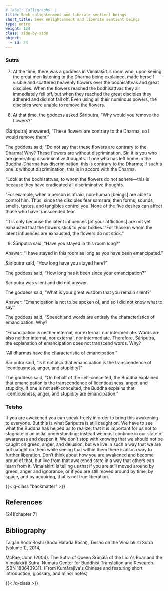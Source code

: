 ```yaml
---
# label: Calligraphy. 1
title: Seek enlightenment and liberate sentient beings
short_title: Seek enlightenment and liberate sentient beings 
type: entry
weight: 124
class: side-by-side
object:
  - id: 24
---
```


### Sutra
7. At the time, there was a goddess in Vimalakīrti’s room who, upon seeing the great men listening to the Dharma being explained, made herself visible and scattered heavenly ﬂowers over the bodhisattvas and great disciples. When the ﬂowers reached the bodhisattvas they all immediately fell off, but when they reached the great disciples they adhered and did not fall off. Even using all their numinous powers, the disciples were unable to remove the ﬂowers.



 8. At that time, the goddess asked Śāriputra, “Why would you remove the ﬂowers?” 

[Śāriputra] answered, “These ﬂowers are contrary to the Dharma, so I would remove them.” 

The goddess said, “Do not say that these ﬂowers are contrary to the Dharma! Why? These ﬂowers are without discrimination. Sir, it is you who are generating discriminative thoughts. If one who has left home in the Buddha-Dharma has discrimination, this is contrary to the Dharma; if such a one is without discrimination, this is in accord with the Dharma.

 “Look at the bodhisattvas, to whom the ﬂowers do not adhere—this is because they have eradicated all discriminative thoughts. 

“For example, when a person is afraid, non-human [beings] are able to control him. Thus, since the disciples fear samsara, then forms, sounds, smells, tastes, and tangibles control you. None of the ﬁve desires can affect those who have transcended fear. 

“It is only because the latent inﬂuences [of your afﬂictions] are not yet exhausted that the ﬂowers stick to your bodies. “For those in whom the latent inﬂuences are exhausted, the ﬂowers do not stick.”



 9. Śāriputra said, “Have you stayed in this room long?” 

Answer: “I have stayed in this room as long as you have been emancipated.”

Śāriputra said, “How long have you stayed here?” 

The goddess said, “How long has it been since your emancipation?” 

Śāriputra was silent and did not answer. 

The goddess said, “What is your great wisdom that you remain silent?” 

Answer: “Emancipation is not to be spoken of, and so I did not know what to say.” 

The goddess said, “Speech and words are entirely the characteristics of emancipation. Why? 

“Emancipation is neither internal, nor external, nor intermediate. Words are also neither internal, nor external, nor intermediate. Therefore, Śāriputra, the explanation of emancipation does not transcend words. Why? 

“All dharmas have the characteristic of emancipation.” 

Śāriputra said, “Is it not also that emancipation is the transcendence of licentiousness, anger, and stupidity?”

 The goddess said, “On behalf of the self-conceited, the Buddha explained that emancipation is the transcendence of licentiousness, anger, and stupidity. If one is not self-conceited, the Buddha explains that licentiousness, anger, and stupidity are emancipation.” 

### Teisho
If you are awakened you can speak freely in order to bring this awakening to everyone. But this is what Sariputra is still caught on. We have to see what the Buddha has helped us to realize: that it is important for us not to stagnate in an initial understanding; instead we must continue in our state of awareness and deepen it. We don’t stop with knowing that we should not be caught on greed, anger, and delusion, but we live in such a way that we are not caught on them while seeing that within them there is also a way to further liberation. Don’t think about how you are awakened and become proud of that, but live from that awakened state in a way that others can learn from it. Vimalakirti is telling us that if you are still moved around by greed, anger and ignorance, or if you are still moved around by time, by space, and by acquiring, that is not true liberation. 

{{< q-class "backmatter" >}}

## References
[24][chapter 7]

## Bibliography

Taigan Sodo Roshi (Sodo Harada Roshi), Teisho on the Vimalakirti Sutra (volume 1), 2014, 

McRae, John (2004). The Sutra of Queen Śrīmālā of the Lion's Roar and the Vimalakīrti Sutra. Numata Center for Buddhist Translation and Research. ISBN 1886439311. (From Kumārajīva's Chinese and featuring short introduction, glossary, and minor notes)

{{< /q-class >}}
